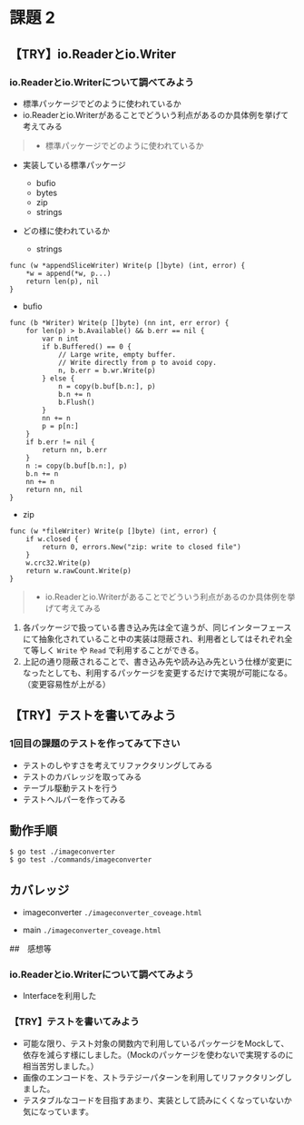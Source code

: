 #  課題 2

## 【TRY】io.Readerとio.Writer

### io.Readerとio.Writerについて調べてみよう

- 標準パッケージでどのように使われているか
- io.Readerとio.Writerがあることでどういう利点があるのか具体例を挙げて考えてみる

> - 標準パッケージでどのように使われているか

- 実装している標準パッケージ
  - bufio
  - bytes
  - zip
  - strings
 
- どの様に使われているか
  - strings
  
```
func (w *appendSliceWriter) Write(p []byte) (int, error) {
	*w = append(*w, p...)
	return len(p), nil
}
```

  - bufio
  
```
func (b *Writer) Write(p []byte) (nn int, err error) {
	for len(p) > b.Available() && b.err == nil {
		var n int
		if b.Buffered() == 0 {
			// Large write, empty buffer.
			// Write directly from p to avoid copy.
			n, b.err = b.wr.Write(p)
		} else {
			n = copy(b.buf[b.n:], p)
			b.n += n
			b.Flush()
		}
		nn += n
		p = p[n:]
	}
	if b.err != nil {
		return nn, b.err
	}
	n := copy(b.buf[b.n:], p)
	b.n += n
	nn += n
	return nn, nil
}
```

  - zip
  
```
func (w *fileWriter) Write(p []byte) (int, error) {
	if w.closed {
		return 0, errors.New("zip: write to closed file")
	}
	w.crc32.Write(p)
	return w.rawCount.Write(p)
}
```

> - io.Readerとio.Writerがあることでどういう利点があるのか具体例を挙げて考えてみる

1. 各パッケージで扱っている書き込み先は全て違うが、同じインターフェースにて抽象化されていること中の実装は隠蔽され、利用者としてはそれぞれ全て等しく `Write` や `Read` で利用することができる。
2. 上記の通り隠蔽されることで、書き込み先や読み込み先という仕様が変更になったとしても、利用するパッケージを変更するだけで実現が可能になる。（変更容易性が上がる）

## 【TRY】テストを書いてみよう

### 1回目の課題のテストを作ってみて下さい
- テストのしやすさを考えてリファクタリングしてみる
- テストのカバレッジを取ってみる
- テーブル駆動テストを行う
- テストヘルパーを作ってみる

## 動作手順

```
$ go test ./imageconverter
$ go test ./commands/imageconverter
```

## カバレッジ

- imageconverter
`./imageconverter_coveage.html`

- main
`./imageconverter_coveage.html`

##　感想等

### io.Readerとio.Writerについて調べてみよう

- Interfaceを利用した

### 【TRY】テストを書いてみよう

- 可能な限り、テスト対象の関数内で利用しているパッケージをMockして、依存を減らす様にしました。（Mockのパッケージを使わないで実現するのに相当苦労しました。）
- 画像のエンコードを、ストラテジーパターンを利用してリファクタリングしました。
- テスタブルなコードを目指すあまり、実装として読みにくくなっていないか気になっています。

